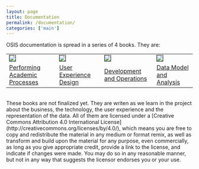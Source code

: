 ```yaml
---
layout: page
title: Documentation
permalink: /documentation/
categories: ['main']
---
```


OSIS documentation is spread in a series of 4 books. They are:

<table width="100%" cellpadding="5px">
  <tbody>
    <tr>
      <td><a href="{{ site.url }}/assets/osis-preview.pdf"><img src="{{ site.url }}/assets/osis-icon.png" border="1"></a></td>
      <td><a href="{{ site.url }}/assets/osis-ux-preview.pdf"><img src="{{ site.url }}/assets/osis-ux-icon.png" border="1"></a></td>
      <td><a href="{{ site.url }}/assets/osis-devops-preview.pdf"><img src="{{ site.url }}/assets/osis-devops-icon.png" border="1"></a></td>
      <td><a href="{{ site.url }}/assets/osis-data-preview.pdf"><img src="{{ site.url }}/assets/osis-data-icon.png" border="1"></a></td>
    </tr>
    <tr>
      <td><a href="{{ site.url }}/assets/osis-preview.pdf">Performing Academic Processes</a></td>
      <td><a href="{{ site.url }}/assets/osis-ux-preview.pdf">User Experience Design</a></td>
      <td><a href="{{ site.url }}/assets/osis-devops-preview.pdf">Development and Operations</a></td>
      <td><a href="{{ site.url }}/assets/osis-data-preview.pdf">Data Model and Analysis</a></td>
    </tr>
  </tbody>
</table>
<br>
These books are not finalized yet. They are writen as we learn in the project
about the business, the technology, the user experience and the representation
of the data. All of them are licensed under a [Creative Commons Attribution 4.0
International License](http://creativecommons.org/licenses/by/4.0/), which means
you are free to copy and redistribute the material in any medium or format remix,
as well as transform and build upon the material for any purpose, even
commercially, as long as you give appropriate credit, provide a link to the
license, and indicate if changes were made. You may do so in any reasonable
manner, but not in any way that suggests the licensor endorses you or your use.

